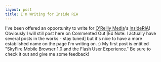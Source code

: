 ```yaml
---
layout: post
title: I'm Writing for Inside RIA
---
```


I've been offered an opportunity to write for <a title="O'Reilly Media" href="http://oreilly.com/">O'Reilly Media</a>'s <a title="InsideRIA - Home Page" href="http://insideria.com/index.htm">InsideRIA</a>! Obviously I will still post here on Commented Out [Ed Note: I actually have several posts in the works - stay tuned] but it's nice to have a more established name on the page I'm writing on. :) My first post is entitled "<a title="InsideRIA - My first post" href="http://www.insideria.com/2009/06/ux-discussion-skyfire-mobile-b.html">SkyFire Mobile Browser 1.0 and the Flash User Experience.</a>" Be sure to check it out and give me some feedback!